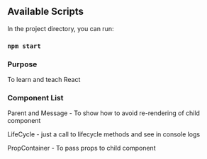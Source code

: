 ## Available Scripts

In the project directory, you can run:

### `npm start`

### Purpose

To learn and teach React

### Component List
Parent and Message - To show how to avoid re-rendering of child component

LifeCycle - just a call to lifecycle methods and see in console logs

PropContainer - To pass props to child component

